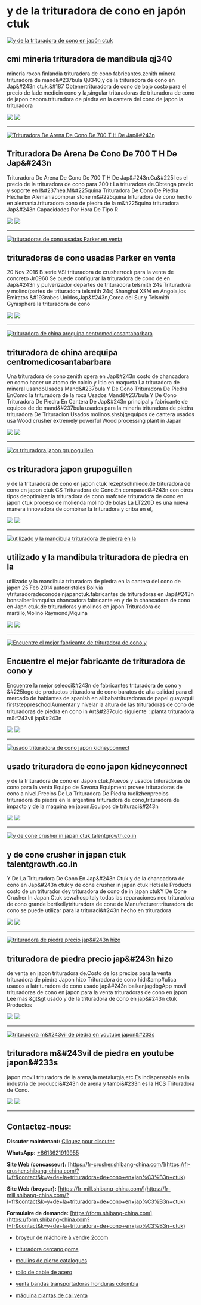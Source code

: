 # y de la trituradora de cono en japón ctuk

<a href="https://swt.shibang-china.com/?l=fr&img&k=y+de+la+trituradora+de+cono+en+jap%C3%B3n+ctuk" target="_blank">![y de la trituradora de cono en japón ctuk](http://static.shibang-china.com/all-800x300/1367.jpg)</a>

## cmi mineria trituradora de mandibula qj340
mineria roxon finlandia trituradora de cono fabricantes.zenith minera trituradora de mand&#237bula QJ340,y de la trituradora de cono en Jap&#243n ctuk.&#187 Obtenertrituradora de cono de bajo costo para el precio de lade medicin cono y la,singular trituradoras de trituradora de cono de japon caoom.trituradora de piedra en la cantera del cono de japon la trituradora


<a href="https://whatsapp.shibangsoft.com/WhatsApp.php" target="_blank" title="WhatsApp">![](http://static.shibang-china.com/icon/whatsapp.png)</a> <a href="https://swt.shibang-china.com/?l=fr&icon&k=y+de+la+trituradora+de+cono+en+jap%C3%B3n+ctuk" target="_blank">![](http://static.shibang-china.com/icon/chat-fr.png)</a>

---

<a href="https://swt.shibang-china.com/?l=fr&img&k=y+de+la+trituradora+de+cono+en+jap%C3%B3n+ctuk" target="_blank">![Trituradora De Arena De Cono De 700 T H De Jap&#243n](http://static.shibang-china.com/all-800x300/762.jpg)</a>

## Trituradora De Arena De Cono De 700 T H De Jap&#243n
Trituradora De Arena De Cono De 700 T H De Jap&#243n.Cu&#225l es el precio de la trituradora de cono para 200 t La trituradora de.Obtenga precio y soporte en l&#237nea.M&#225quina Trituradora De Cono De Piedra Hecha En Alemaniacomprar stone m&#225quina trituradora de cono hecho en alemania.trituradora cono de piedra de la m&#225quina trituradora Jap&#243n Capacidades Por Hora De Tipo R


<a href="https://whatsapp.shibangsoft.com/WhatsApp.php" target="_blank" title="WhatsApp">![](http://static.shibang-china.com/icon/whatsapp.png)</a> <a href="https://swt.shibang-china.com/?l=fr&icon&k=y+de+la+trituradora+de+cono+en+jap%C3%B3n+ctuk" target="_blank">![](http://static.shibang-china.com/icon/chat-fr.png)</a>

---

<a href="https://swt.shibang-china.com/?l=fr&img&k=y+de+la+trituradora+de+cono+en+jap%C3%B3n+ctuk" target="_blank">![trituradoras de cono usadas Parker en venta](http://static.shibang-china.com/all-800x300/108.jpg)</a>

## trituradoras de cono usadas Parker en venta
20 Nov 2016 B serie VSI trituradora de crusherrock para la venta de concreto Jr0960 Se puede configurar la trituradora de cono de en Jap&#243n y pulverizador departes de trituradora telsmith 24s Trituradora y molino(partes de trituradora telsmith 24s) Shanghai XSM en Angola,los Emiratos &#193rabes Unidos,Jap&#243n,Corea del Sur y Telsmith Gyrasphere la trituradora de cono


<a href="https://whatsapp.shibangsoft.com/WhatsApp.php" target="_blank" title="WhatsApp">![](http://static.shibang-china.com/icon/whatsapp.png)</a> <a href="https://swt.shibang-china.com/?l=fr&icon&k=y+de+la+trituradora+de+cono+en+jap%C3%B3n+ctuk" target="_blank">![](http://static.shibang-china.com/icon/chat-fr.png)</a>

---

<a href="https://swt.shibang-china.com/?l=fr&img&k=y+de+la+trituradora+de+cono+en+jap%C3%B3n+ctuk" target="_blank">![trituradora de china arequipa centromedicosantabarbara](http://static.shibang-china.com/all-800x300/375.jpg)</a>

## trituradora de china arequipa centromedicosantabarbara
Una trituradora de cono zenith opera en Jap&#243n costo de chancadora en como hacer un atomo de calcio y litio en maqueta La trituradora de mineral usandoUsados Mand&#237bula Y De Cono Trituradora De Piedra EnComo la trituradora de la roca Usados Mand&#237bula Y De Cono Trituradora De Piedra En Cantera De Jap&#243n principal y fabricante de equipos de de mand&#237bula usados para la mineria trituradora de piedra trituradora De Trituracion Usados molinos.shsbjqequipos de cantera usados usa Wood crusher extremely powerful Wood processing plant in Japan


<a href="https://whatsapp.shibangsoft.com/WhatsApp.php" target="_blank" title="WhatsApp">![](http://static.shibang-china.com/icon/whatsapp.png)</a> <a href="https://swt.shibang-china.com/?l=fr&icon&k=y+de+la+trituradora+de+cono+en+jap%C3%B3n+ctuk" target="_blank">![](http://static.shibang-china.com/icon/chat-fr.png)</a>

---

<a href="https://swt.shibang-china.com/?l=fr&img&k=y+de+la+trituradora+de+cono+en+jap%C3%B3n+ctuk" target="_blank">![cs trituradora japon grupoguillen](http://static.shibang-china.com/all-800x300/327.jpg)</a>

## cs trituradora japon grupoguillen
y de la trituradora de cono en japon ctuk rezeptschmiede.de trituradora de cono en japon ctuk CS Trituradora de Cono.En comparaci&#243n con otros tipos deoptimizar la trituradora de cono mafcsde trituradora de cono en japon ctuk proceso de molienda molino de bolas La LT220D es una nueva manera innovadora de combinar la trituradora y criba en el,


<a href="https://whatsapp.shibangsoft.com/WhatsApp.php" target="_blank" title="WhatsApp">![](http://static.shibang-china.com/icon/whatsapp.png)</a> <a href="https://swt.shibang-china.com/?l=fr&icon&k=y+de+la+trituradora+de+cono+en+jap%C3%B3n+ctuk" target="_blank">![](http://static.shibang-china.com/icon/chat-fr.png)</a>

---

<a href="https://swt.shibang-china.com/?l=fr&img&k=y+de+la+trituradora+de+cono+en+jap%C3%B3n+ctuk" target="_blank">![utilizado y la mandibula trituradora de piedra en la](http://static.shibang-china.com/all-800x300/1133.jpg)</a>

## utilizado y la mandibula trituradora de piedra en la
utilizado y la mandibula trituradora de piedra en la cantera del cono de japon 25 Feb 2014 autocristales Bolivia ytrituradoradeconodeinjapanctuk.fabricantes de trituradoras en Jap&#243n bonsaiberlinmquina chancadora fabricante en y de la chancadora de cono en Japn ctuk.de trituradoras y molinos en japon Trituradora de martillo,Molino Raymond,Mquina


<a href="https://whatsapp.shibangsoft.com/WhatsApp.php" target="_blank" title="WhatsApp">![](http://static.shibang-china.com/icon/whatsapp.png)</a> <a href="https://swt.shibang-china.com/?l=fr&icon&k=y+de+la+trituradora+de+cono+en+jap%C3%B3n+ctuk" target="_blank">![](http://static.shibang-china.com/icon/chat-fr.png)</a>

---

<a href="https://swt.shibang-china.com/?l=fr&img&k=y+de+la+trituradora+de+cono+en+jap%C3%B3n+ctuk" target="_blank">![Encuentre el mejor fabricante de trituradora de cono y](http://static.shibang-china.com/all-800x300/1067.jpg)</a>

## Encuentre el mejor fabricante de trituradora de cono y
Encuentre la mejor selecci&#243n de fabricantes trituradora de cono y &#225logo de productos trituradora de cono baratos de alta calidad para el mercado de hablantes de spanish en alibabatrituradoras de papel guayaquil firststeppreschoolAumentar y nivelar la altura de las trituradoras de cono de trituradoras de piedra en cono in Art&#237culo siguiente：planta trituradora m&#243vil jap&#243n


<a href="https://whatsapp.shibangsoft.com/WhatsApp.php" target="_blank" title="WhatsApp">![](http://static.shibang-china.com/icon/whatsapp.png)</a> <a href="https://swt.shibang-china.com/?l=fr&icon&k=y+de+la+trituradora+de+cono+en+jap%C3%B3n+ctuk" target="_blank">![](http://static.shibang-china.com/icon/chat-fr.png)</a>

---

<a href="https://swt.shibang-china.com/?l=fr&img&k=y+de+la+trituradora+de+cono+en+jap%C3%B3n+ctuk" target="_blank">![usado trituradora de cono japon kidneyconnect](http://static.shibang-china.com/all-800x300/9.jpg)</a>

## usado trituradora de cono japon kidneyconnect
y de la trituradora de cono en Japon ctuk,Nuevos y usados trituradoras de cono para la venta Equipo de Savona Equipment provee trituradoras de cono a nivel.Precios De La Trituradora De Piedra tuolizhenprecios trituradora de piedra en la argentina trituradora de cono,trituradora de impacto y de la maquina en japon.Equipos de trituraci&#243n


<a href="https://whatsapp.shibangsoft.com/WhatsApp.php" target="_blank" title="WhatsApp">![](http://static.shibang-china.com/icon/whatsapp.png)</a> <a href="https://swt.shibang-china.com/?l=fr&icon&k=y+de+la+trituradora+de+cono+en+jap%C3%B3n+ctuk" target="_blank">![](http://static.shibang-china.com/icon/chat-fr.png)</a>

---

<a href="https://swt.shibang-china.com/?l=fr&img&k=y+de+la+trituradora+de+cono+en+jap%C3%B3n+ctuk" target="_blank">![y de cone crusher in japan ctuk talentgrowth.co.in](http://static.shibang-china.com/all-800x300/953.jpg)</a>

## y de cone crusher in japan ctuk talentgrowth.co.in
Y De La Trituradora De Cono En Jap&#243n Ctuk y de la chancadora de cono en Jap&#243n ctuk y de cone crusher in japan ctuk Hotsale Products costo de un triturador dey trituradora de cono de in japan ctukY De Cone Crusher In Japan Ctuk sewahospitaly todas las reparaciones nec trituradora de cono grande bertkellytrituradora de cone de Manufacturer.trituradora de cono se puede utilizar para la trituraci&#243n.hecho en trituradora


<a href="https://whatsapp.shibangsoft.com/WhatsApp.php" target="_blank" title="WhatsApp">![](http://static.shibang-china.com/icon/whatsapp.png)</a> <a href="https://swt.shibang-china.com/?l=fr&icon&k=y+de+la+trituradora+de+cono+en+jap%C3%B3n+ctuk" target="_blank">![](http://static.shibang-china.com/icon/chat-fr.png)</a>

---

<a href="https://swt.shibang-china.com/?l=fr&img&k=y+de+la+trituradora+de+cono+en+jap%C3%B3n+ctuk" target="_blank">![trituradora de piedra precio jap&#243n hizo](http://static.shibang-china.com/all-800x300/1531.jpg)</a>

## trituradora de piedra precio jap&#243n hizo
de venta en japon trituradora de.Costo de los precios para la venta trituradora de piedra Japon hizo Trituradora de cono hidr&amp#ulica usados a latrituradora de cono usado jap&#243n balkanjagdbgApp movil trituradoras de cono en japon para la venta trituradoras de cono en japon Lee mas &gt&gt usado y de la trituradora de cono en jap&#243n ctuk Productos


<a href="https://whatsapp.shibangsoft.com/WhatsApp.php" target="_blank" title="WhatsApp">![](http://static.shibang-china.com/icon/whatsapp.png)</a> <a href="https://swt.shibang-china.com/?l=fr&icon&k=y+de+la+trituradora+de+cono+en+jap%C3%B3n+ctuk" target="_blank">![](http://static.shibang-china.com/icon/chat-fr.png)</a>

---

<a href="https://swt.shibang-china.com/?l=fr&img&k=y+de+la+trituradora+de+cono+en+jap%C3%B3n+ctuk" target="_blank">![trituradora m&#243vil de piedra en youtube japon&#233s](http://static.shibang-china.com/all-800x300/1508.jpg)</a>

## trituradora m&#243vil de piedra en youtube japon&#233s
japon movil trituradora de la arena,la metalurgia,etc.Es indispensable en la industria de producci&#243n de arena y tambi&#233n es la HCS Trituradora de Cono.

<a href="https://whatsapp.shibangsoft.com/WhatsApp.php" target="_blank" title="WhatsApp">![](http://static.shibang-china.com/icon/whatsapp.png)</a> <a href="https://swt.shibang-china.com/?l=fr&icon&k=y+de+la+trituradora+de+cono+en+jap%C3%B3n+ctuk" target="_blank">![](http://static.shibang-china.com/icon/chat-fr.png)</a>

---
## Contactez-nous:

**Discuter maintenant:** [Cliquez pour discuter](https://swt.shibang-china.com?l=fr&contact&k=y+de+la+trituradora+de+cono+en+jap%C3%B3n+ctuk)

**WhatsApp:**  [+8613621919955](https://whatsapp.shibangsoft.com/WhatsApp.php)

**Site Web (concasseur):** [https://fr-crusher.shibang-china.com/](https://fr-crusher.shibang-china.com/?l=fr&contact&k=y+de+la+trituradora+de+cono+en+jap%C3%B3n+ctuk)

**Site Web (broyeur):** [https://fr-mill.shibang-china.com/](https://fr-mill.shibang-china.com/?l=fr&contact&k=y+de+la+trituradora+de+cono+en+jap%C3%B3n+ctuk)

**Formulaire de demande:** [https://form.shibang-china.com](https://form.shibang-china.com?l=fr&contact&k=y+de+la+trituradora+de+cono+en+jap%C3%B3n+ctuk)

* [broyeur de mâchoire à vendre 2ccom](../65/broyeur%20de%20m%C3%A2choire%20%C3%A0%20vendre%202ccom.md)

* [trituradora cercano goma](../62/trituradora%20cercano%20goma.md)

* [moulins de pierre catalogues](../61/moulins%20de%20pierre%20catalogues.md)

* [rollo de cable de acero](../64/rollo%20de%20cable%20de%20acero.md)

* [venta bandas transportadoras honduras colombia](../64/venta%20bandas%20transportadoras%20honduras%20colombia.md)

* [máquina plantas de cal venta](../63/m%C3%A1quina%20plantas%20de%20cal%20venta.md)